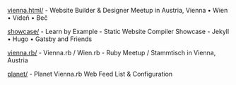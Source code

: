 

[vienna.html/](vienna.html) - Website Builder & Designer Meetup in Austria, Vienna • Wien • Vídeň • Beč

[showcase/](showcase) - Learn by Example - Static Website Compiler Showcase - Jekyll • Hugo • Gatsby and Friends


[vienna.rb/](vienna.rb) - Vienna.rb / Wien.rb - Ruby Meetup / Stammtisch in Vienna, Austria

[planet/](planet) - Planet Vienna.rb Web Feed List & Configuration

